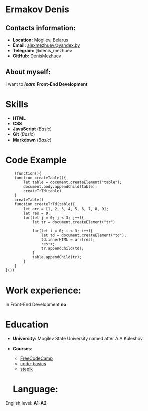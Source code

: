 # Ermakov Denis

## Contacts information:
* __Location:__ Mogilev, Belarus
* __Email:__ alexmezhuev@yandex.by
* __Telegram:__ @denis_mezhuev
* __GitHub:__ [DenisMezhuev](https://github.com/DenisMezhuev)

## About myself:
I want to ***learn*** **Front-End Development**

# Skills
* __HTML__
* __CSS__
* __JavaScript__ (*Basic*)
* __Git__ (*Basic*)
* __Markdown__ (*Basic*)


# Code Example

```
    (function(){
    function createTable(){
        let table = document.createElement("table");
        document.body.appendChild(table);
        createTrTd(table)
    }
    createTable()
    function createTrTd(table){
        let arr = [1, 2, 3, 4, 5, 6, 7, 8, 9];
        let res = 0;
        for(let j = 0; j < 3; j++){
            let tr = document.createElement("tr")
           
            for(let i = 0; i < 3; i++){
                let td = document.createElement("td");
                td.innerHTML = arr[res];
                res++;
                tr.appendChild(td);
            }
            table.appendChild(tr);
        }
    }
}())
```
# Work experience:
In Front-End Development __no__

# Education
* __University:__ Mogilev State University named after A.A.Kuleshov
* __Courses__:
  * [FreeCodeCamp](https://www.freecodecamp.org/)
  * [code-basics](https://ru.code-basics.com/languages/html)
  * [stepik](https://welcome.stepik.org/ru)

  # Language:
English level: __A1-A2__
